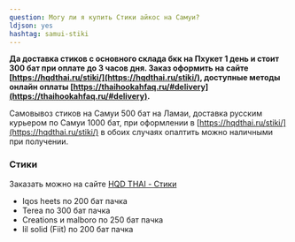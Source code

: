 ```yaml
---
question: Могу ли я купить Cтики айкос на Самуи?
ldjson: yes 
hashtag: samui-stiki
---
```


**Да доставка стиков  с основного склада бкк на Пхукет 1 день и стоит 300 бат при оплате до 3 часов дня. Заказ оформить на сайте [https://hqdthai.ru/stiki/](https://hqdthai.ru/stiki/), доступные методы онлайн оплаты [https://thaihookahfaq.ru/#delivery](https://thaihookahfaq.ru/#delivery).**



Самовывоз стиков на Самуи 500 бат на Ламаи, доставка русским курьером по Самуи 1000 бат, при оформлении в [https://hqdthai.ru/stiki/](https://hqdthai.ru/stiki/) в обоих случаях опалтить можно наличными при получении. 

###  Стики 

Заказать можно на сайте [HQD THAI - Стики](https://hqdsamui.ru/stiki-iqos/)

* Iqos heets по 200 бат пачка
* Terea по 300 бат пачка
* Creations и malboro по 250 бат пачка
* lil solid (Fiit) по 200 бат пачка  

